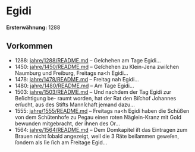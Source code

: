 # Egidi

**Ersterwähnung:** 1288

## Vorkommen
- 1288: [jahre/1288/README.md](../jahre/1288/README.md) – Geſchehen am Tage Egidi...
- 1450: [jahre/1450/README.md](../jahre/1450/README.md) – Geſchehen zu Klein-Jena
zwiſchen Naumburg und Freiburg, Freitags na<h Egidi...
- 1478: [jahre/1478/README.md](../jahre/1478/README.md) – Freitag nah Egidi...
- 1480: [jahre/1480/README.md](../jahre/1480/README.md) – Am Tage Egidi...
- 1503: [jahre/1503/README.md](../jahre/1503/README.md) – Und nachdem der Tag Egidi zur Beſichtigung be-
raumt worden, hat der Rat den Biſchof Johannes erſucht,
aus des Stifts Mannſchaft jemand dazu...
- 1555: [jahre/1555/README.md](../jahre/1555/README.md) – Freitags na<h Egidi haben die Schüßen von dem
Schütenhofe zu Pegau einen roten Näglein-Kranz mit
Gold bewunden mitgebracht, der ihnen des Or...
- 1564: [jahre/1564/README.md](../jahre/1564/README.md) – Dem Domkapitel iſt das Eintragen zum Brauen nicht
ſobald angezeigt, weil die 3 Räte beiſammen geweſen,
ſondern als ſie ſich am Freitage Egid...
